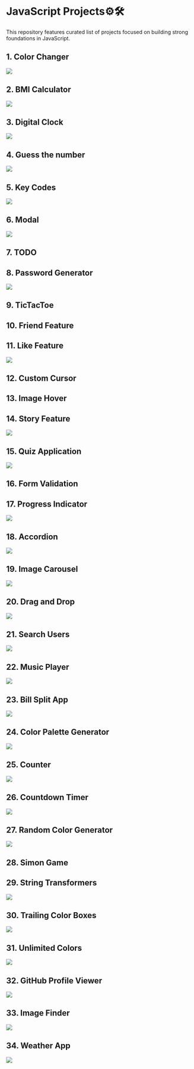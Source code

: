 # JavaScript Projects⚙️🛠️

This repository features curated list of projects focused on building strong foundations in JavaScript.

## 1. Color Changer

![](./images/color-changer.gif)

## 2. BMI Calculator

![](./images/bmi-calculator.gif)

## 3. Digital Clock

![](./images/digital-clock.gif)

## 4. Guess the number

![](./images/guess-the-number.gif)

## 5. Key Codes

![](./images/key-codes.gif)

## 6. Modal

![](./images/modal.gif)

## 7. TODO

## 8. Password Generator

![](./images/password-generator.gif)

## 9. TicTacToe

## 10. Friend Feature

## 11. Like Feature

![](./images/instagram-like-feature.gif)

## 12. Custom Cursor

## 13. Image Hover

## 14. Story Feature

![](./images/instagram-story-feature.gif)

## 15. Quiz Application

![](./images/quiz-application.gif)

## 16. Form Validation

## 17. Progress Indicator

![](./images/progress-indicator.gif)

## 18. Accordion

![](./images/accordion.gif)

## 19. Image Carousel

![](./images/image-carousel.gif)

## 20. Drag and Drop

![](./images/drag-and-drop.gif)

## 21. Search Users

![](./images/search-user.gif)

## 22. Music Player

![](./images/music-player.gif)

## 23. Bill Split App

![](./images/bill-split.gif)

## 24. Color Palette Generator

![](./images/color-palette.gif)

## 25. Counter

![](./images/counter.gif)

## 26. Countdown Timer

![](./images/countdown-timer.gif)

## 27. Random Color Generator

![](./images/random-color-generator.gif)

## 28. Simon Game

## 29. String Transformers

![](./images/string-transformer.gif)

## 30. Trailing Color Boxes

![](./images/trailing-color.gif)

## 31. Unlimited Colors

![](./images/unlimited-colors.gif)

## 32. GitHub Profile Viewer

![](./images/github-profile-viewer.gif)

## 33. Image Finder

![](./images/image-finder.gif)

## 34. Weather App

![](./images/weather-app.gif)
